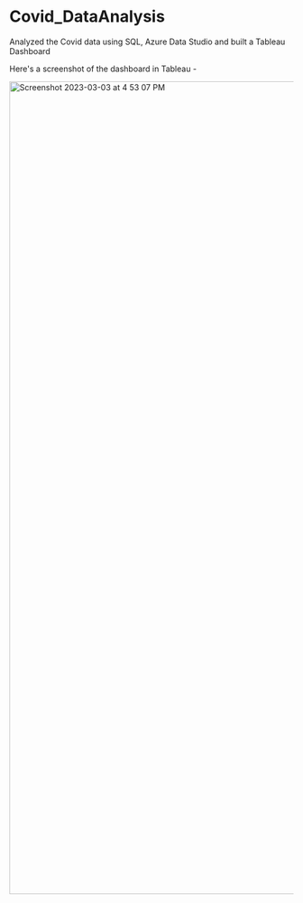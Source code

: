 # Covid_DataAnalysis
Analyzed the Covid data using SQL, Azure Data Studio and built a Tableau Dashboard

Here's a screenshot of the dashboard in Tableau - 

<img width="1440" alt="Screenshot 2023-03-03 at 4 53 07 PM" src="https://user-images.githubusercontent.com/45902415/222837345-e285ee39-2b57-413f-918c-58f3c20801d8.png">
